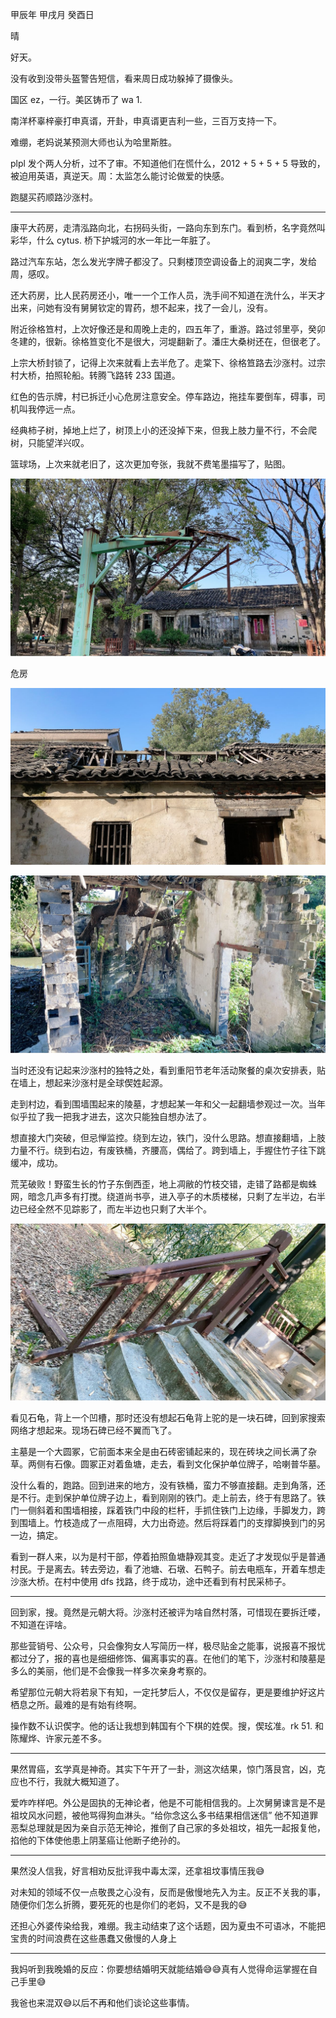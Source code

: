 甲辰年 甲戌月 癸酉日

晴

好天。

没有收到没带头盔警告短信，看来周日成功躲掉了摄像头。

国区 ez，一行。美区铸币了 wa 1.

南洋杯辜梓豪打申真谞，开卦，申真谞更吉利一些，三百万支持一下。

难绷，老妈说某预测大师也认为哈里斯胜。

plpl 发个两人分析，过不了审。不知道他们在慌什么，2012 + 5 + 5 + 5 导致的，被迫用英语，真逆天。周：太监怎么能讨论做爱的快感。

跑腿买药顺路沙涨村。

---

康平大药房，走清泓路向北，右拐码头街，一路向东到东门。看到桥，名字竟然叫彩华，什么 cytus. 桥下护城河的水一年比一年脏了。

路过汽车东站，怎么发光字牌子都没了。只剩楼顶空调设备上的润爽二字，发给周，感叹。

还大药房，比人民药房还小，唯一一个工作人员，洗手间不知道在洗什么，半天才出来，问她有没有舅舅钦定的胃药，想不起来，找了一会儿，没有。

附近徐格笪村，上次好像还是和周晚上走的，四五年了，重游。路过邻里亭，癸卯冬建的，很新。徐格笪变化不是很大，河堤翻新了。潘庄大桑树还在，但很老了。

上宗大桥封锁了，记得上次来就看上去半危了。走棠下、徐格笪路去沙涨村。过宗村大桥，拍照轮船。转腾飞路转 233 国道。

红色的告示牌，村已拆迁小心危房注意安全。停车路边，拖挂车要倒车，碍事，司机叫我停远一点。

经典柿子树，掉地上烂了，树顶上小的还没掉下来，但我上肢力量不行，不会爬树，只能望洋兴叹。

篮球场，上次来就老旧了，这次更加夸张，我就不费笔墨描写了，贴图。

![alt text](image_00.jpg)

危房

![alt text](image_01.jpg)

![alt text](image_02.jpg)

当时还没有记起来沙涨村的独特之处，看到重阳节老年活动聚餐的桌次安排表，贴在墙上，想起来沙涨村是全球偰姓起源。

走到村边，看到围墙围起来的陵墓，才想起某一年和父一起翻墙参观过一次。当年似乎拉了我一把我才进去，这次只能独自想办法了。

想直接大门突破，但忌惮监控。绕到左边，铁门，没什么思路。想直接翻墙，上肢力量不行。绕到右边，有废铁桶，齐腰高，偶给了。跨到墙上，手握住竹子往下跳缓冲，成功。

荒芜破败！野蛮生长的竹子东倒西歪，地上凋敝的竹枝交错，走错了路都是蜘蛛网，暗念几声多有打搅。绕道尚书亭，进入亭子的木质楼梯，只剩了左半边，右半边已经全然不见踪影了，而左半边也只剩了大半个。

![alt text](image_03.jpg)

看见石龟，背上一个凹槽，那时还没有想起石龟背上驼的是一块石碑，回到家搜索网络才想起来。现场石碑已经不翼而飞了。

主墓是一个大圆冢，它前面本来全是由石砖密铺起来的，现在砖块之间长满了杂草。两侧有石像。圆冢正对着鱼塘，走去，看到文化保护单位牌子，哈喇普华墓。

没什么看的，跑路。回到进来的地方，没有铁桶，蛮力不够直接翻。走到角落，还是不行。走到保护单位牌子边上，看到刚刚的铁门。走上前去，终于有思路了。铁门一侧斜着和围墙相接，踩着铁门中段的栏杆，手抓住铁门上边缘，手脚发力，跨到围墙上。竹枝造成了一点阻碍，大力出奇迹。然后将踩着门的支撑脚换到门的另一边，搞定。

看到一群人来，以为是村干部，停着拍照鱼塘静观其变。走近了才发现似乎是普通村民。于是离去。转去旁边，看了池塘、石墩、石鸭子。前去电瓶车，开着车想走沙涨大桥。在村中使用 dfs 找路，终于成功，途中还看到有村民采柿子。

---

回到家，搜。竟然是元朝大将。沙涨村还被评为啥自然村落，可惜现在要拆迁喽，不知道在评啥。

那些营销号、公众号，只会像狗女人写简历一样，极尽贴金之能事，说报喜不报忧都过分了，报的喜也是细细修饰、偏离事实的喜。在他们的笔下，沙涨村和陵墓是多么的美丽，他们是不会像我一样多次亲身考察的。

希望那位元朝大将若泉下有知，一定托梦后人，不仅仅是留存，更是要维护好这片栖息之所。最难的是有始有终啊。

操作数不认识偰字。他的话让我想到韩国有个下棋的姓偰。搜，偰玹准。rk 51. 和陈耀烨、许家元差不多。


---

果然胃癌，玄学真是神奇。其实下午开了一卦，测这次结果，惊门落艮宫，凶，克应也不行，我就大概知道了。

爱咋咋样吧。外公是固执的无神论者，他是不可能相信我的。上次舅舅谏言是不是祖坟风水问题，被他骂得狗血淋头。“给你念这么多书结果相信迷信” 他不知道罪恶梨总理就是因为亲自示范无神论，推倒了自己家的多处祖坟，祖先一起报复他，掐他的下体使他患上阴茎癌让他断子绝孙的。

---

果然没人信我，好言相劝反批评我中毒太深，还拿祖坟事情压我😅 

对未知的领域不仅一点敬畏之心没有，反而是傲慢地先入为主。反正不关我的事，随便你们怎么折腾，要死死的也是你们的老妈，又不是我的😅

还担心外婆传染给我，难绷。我主动结束了这个话题，因为夏虫不可语冰，不能把宝贵的时间浪费在这些愚蠢又傲慢的人身上

---

我妈听到我晚婚的反应：你要想结婚明天就能结婚😅😅真有人觉得命运掌握在自己手里😅

我爸也来混双😅以后不再和他们谈论这些事情。